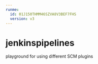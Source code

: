 ```yaml
---
runme:
  id: 01J150THMM46SZVA8V3BEF7FHS
  version: v3
---
```


# jenkinspipelines

playground for using different SCM plugins 